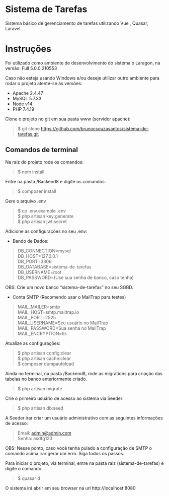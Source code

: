 # Sistema de Tarefas
Sistema básico de gerenciamento de tarefas utilizando Vue , Quasar, Laravel.

# Instruções

Foi utilizado como ambiente de desenvolvimento do sistema o Laragon, na versão: 
Full 5.0.0 210553

Caso não esteja usando Windows e/ou deseje utilizar outro ambiente para rodar o projeto atente-se às versões:

- Apache 2.4.47
- MySQL 5.7.33
- Node v14
- PHP 7.4.19

Clone o projeto no git em sua pasta www (servidor apache):

> $ git clone https://github.com/brunocsouzasantos/sistema-de-tarefas.git

## Comandos de terminal
Na raiz do projeto rode os comandos: 
> $ npm install

Entre na pasta /Backend8 e digite os comandos:

> $ composer install

Gere o arquivo .env

> $ cp .env.example .env<br>
> $ php artisan key:generate<br>
> $ php artisan jwt:secret<br>

Adicione as configurações no seu .env:

- Bando de Dados:

>DB_CONNECTION=mysql<br>
>DB_HOST=127.0.0.1<br>
>DB_PORT=3306<br>
>DB_DATABASE=sistema-de-tarefas<br>
>DB_USERNAME=root<br>
>DB_PASSWORD=(Use sua senha de banco, caso tenha)

OBS: Crie um novo banco “sistema-de-tarefas” no seu SGBD.

- Conta SMTP (Recomendo usar o MailTrap para testes)

>MAIL_MAILER=smtp<br>
>MAIL_HOST=smtp.mailtrap.io<br>
>MAIL_PORT=2525<br>
>MAIL_USERNAME=Seu usuário no MailTrap<br>
>MAIL_PASSWORD=Sua senha no MailTrap<br>
>MAIL_ENCRYPTION=tls<br>

Atualize as configurações:

> $ php artisan config:clear<br>
> $ php artisan cache:clear<br>
> $ composer dumpautoload<br>


Ainda no terminal, na pasta /Backend8, rode as migrations para criação das tabelas no banco anteriormente criado.

> $ php artisan migrate

Crie o primeiro usuário de acesso ao sistema via Seeder:

> $ php artisan db:seed

A Seeder irar criar um usuário administrativo com as seguintes informações de acesso:

>Email: admin@admin.com <br>
>Senha: asdfg123

OBS: Nesse ponto, caso você tenha pulado a configuração de SMTP o comando acima irar gerar um erro. Siga todos os passos.

Para iniciar o projeto, via terminal, entre na pasta raiz (sistema-de-tarefas) e digite o comando:

> $ quasar d

O sistema irá abrir em seu browser na url http://localhost:8080

